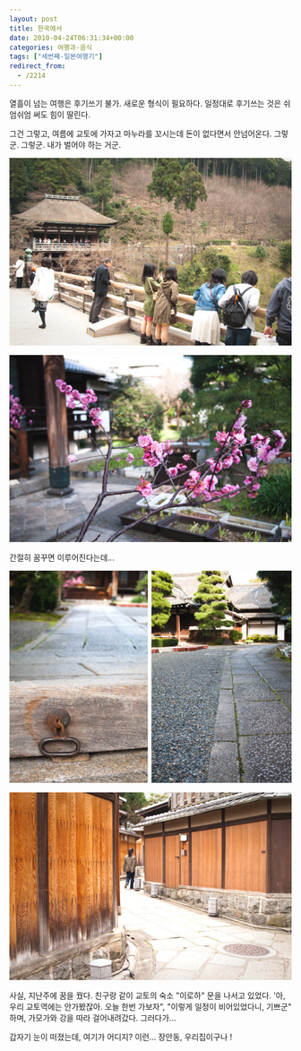 ```yaml
---
layout: post
title: 한국에서
date: 2010-04-24T06:31:34+00:00
categories: 여행과-음식
tags: ["세번째-일본여행기"]
redirect_from:
  - /2214
---
```


열흘이 넘는 여행은 후기쓰기 불가. 새로운 형식이 필요하다. 일정대로 후기쓰는 것은 쉬엄쉬엄 써도 힘이 딸린다.

그건 그렇고, 여름에 교토에 가자고 마누라를 꼬시는데 돈이 없다면서 안넘어온다. 그렇군. 그렇군. 내가 벌어야 하는 거군.

![ ](/assets/media/uploads_1_cfile9.uf.1636F2024BD290018D2A68.jpg)

![ ](/assets/media/uploads_1_cfile9.uf.1536F2024BD290018C53DA.jpg)

간절히 꿈꾸면 이루어진다는데...

![ ](/assets/media/uploads_1_cfile30.uf.2036F2024BD290038F41A2.jpg)

![ ](/assets/media/uploads_1_cfile23.uf.1836F2024BD290028EA09F.jpg)

 

사실, 지난주에 꿈을 꿨다. 친구랑 같이 교토의 숙소 "이로하" 문을 나서고 있었다. '아, 우리 교토역에는 안가봤잖아. 오늘 한번 가보자", "이렇게 일정이 비어있었다니, 기쁘군" 하며, 가모가와 강을 따라 걸어내려갔다. 그러다가...

갑자기 눈이 떠졌는데, 여기가 어디지? 이런... 장안동, 우리집이구나 !
